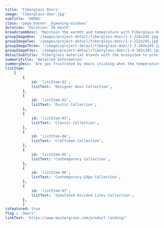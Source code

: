 ```yaml
---
title: 'Fiberglass Doors'
image: 'fiberglass-door.jpg'
subTitle: 'DOORS'
class: 'page_banner__bgawning-windows'
duration: 'Duration: 36 month'
breadcrumbDesc: 'Maintain the warmth and temperature with Fiberglass Doors'
groupImageOne: '/images/project-detail/fiberglass-door/1-1-226x245.jpg'
groupImageTwo: '/images/project-detail/fiberglass-door/1-2-222x245.jpg'
groupImageThree: '/images/project-detail/fiberglass-door/1-3-264x245.jpg'
groupImageFour: '/images/project-detail/fiberglass-door/1-4-183x245.jpg'
detailSubTitle: 'Fiberglass material blends with the ecosystem to provide optimum temperature.'
summeryTitle: 'Detailed Information'
summeryDesc: 'Are you frustrated by doors sticking when the temperature changes? Does your door stick when it gets too hot or too cold? Fiberglass doors offer astounding design flexibility with incredible durability. Lightweight, durable, and well-insulated, these doors can be made to match virtually any design, and offer the benefits of traditional wood and steel without the trade-offs. Find a stunning look that’ll perfectly complement your home’s décor and look'
listItem:
    [
        {
            id: 'listItem-01',
            listText: 'Designer Door Collection',
        },
        {
            id: 'listItem-02',
            listText: 'Rustic Collection',
        },
        {
            id: 'listItem-03',
            listText: 'Classic Collection',
        },
        {
            id: 'listItem-04',
            listText: 'Craftsman Collection',
        },
        {
            id: 'listItem-05',
            listText: 'Contemporary Collection',
        },
        {
            id: 'listItem-06',
            listText: 'Contemporary Edge Collection',
        },
        {
            id: 'listItem-07',
            listText: 'Simulated Divided Lites Collection',
        },
        ]
isFeatured: true
flag : 'doors'
linkText: 'https://www.mastergrain.com/product-landing/'
---
```

